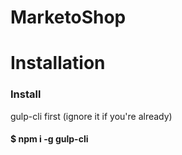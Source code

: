 # MarketoShop

# Installation
### Install 
gulp-cli first (ignore it if you're already)

#### $ npm i -g gulp-cli
